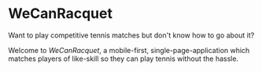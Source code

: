 # WeCanRacquet

Want to play competitive tennis matches but don't know how to go about it?

Welcome to *WeCanRacquet*, a mobile-first, single-page-application which matches players of like-skill so they can play tennis without the hassle. 





